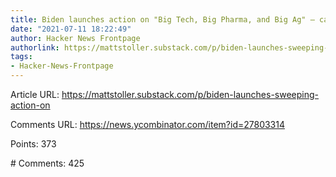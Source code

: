 ```yaml
---
title: Biden launches action on "Big Tech, Big Pharma, and Big Ag" – can it be real?
date: "2021-07-11 18:22:49"
author: Hacker News Frontpage
authorlink: https://mattstoller.substack.com/p/biden-launches-sweeping-action-on
tags:
- Hacker-News-Frontpage
---
```


<p>Article URL: <a href="https://mattstoller.substack.com/p/biden-launches-sweeping-action-on">https://mattstoller.substack.com/p/biden-launches-sweeping-action-on</a></p>
<p>Comments URL: <a href="https://news.ycombinator.com/item?id=27803314">https://news.ycombinator.com/item?id=27803314</a></p>
<p>Points: 373</p>
<p># Comments: 425</p>

